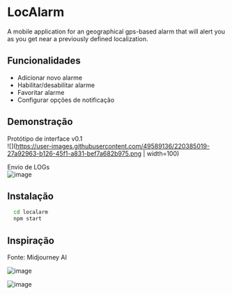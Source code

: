 
# LocAlarm

A mobile application for an geographical gps-based alarm that will alert you as you get near a previously defined localization.


## Funcionalidades

- Adicionar novo alarme
- Habilitar/desabilitar alarme
- Favoritar alarme
- Configurar opções de notificação


## Demonstração

Protótipo de interface v0.1
<br>
![](https://user-images.githubusercontent.com/49589136/220385019-27a92963-b126-45f1-a831-bef7a682b975.png | width=100)

Envio de LOGs
<br>
![image](https://user-images.githubusercontent.com/49589136/220385135-cc91cf84-3f63-4d01-b693-9ec347498488.png)
## Instalação

```bash
  cd localarm
  npm start
```
    
## Inspiração

Fonte: Midjourney AI

![image](https://user-images.githubusercontent.com/49589136/220387554-a8ec4694-690c-41ca-aee3-386623766d61.png)

![image](https://user-images.githubusercontent.com/49589136/220387604-556e752b-4986-410b-8ec0-759d6cf5e131.png)


